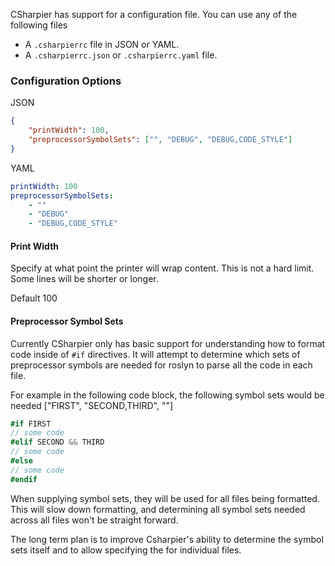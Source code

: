 CSharpier has support for a configuration file. You can use any of the following files
- A ```.csharpierrc``` file in JSON or YAML.
- A ```.csharpierrc.json``` or ```.csharpierrc.yaml``` file.

### Configuration Options
JSON
```json
{
    "printWidth": 100,
    "preprocessorSymbolSets": ["", "DEBUG", "DEBUG,CODE_STYLE"]
}
```
YAML
```yaml
printWidth: 100
preprocessorSymbolSets:
    - ""
    - "DEBUG"
    - "DEBUG,CODE_STYLE"
```

#### Print Width
Specify at what point the printer will wrap content. This is not a hard limit. Some lines will be shorter or longer.

Default 100

#### Preprocessor Symbol Sets
Currently CSharpier only has basic support for understanding how to format code inside of `#if` directives.
It will attempt to determine which sets of preprocessor symbols are needed for roslyn to parse all the code in each file.

For example in the following code block, the following symbol sets would be needed ["FIRST", "SECOND,THIRD", ""]
```c#
#if FIRST
// some code
#elif SECOND && THIRD
// some code
#else
// some code
#endif

```

When supplying symbol sets, they will be used for all files being formatted. This will slow down formatting, and determining all symbol sets needed across all files won't be straight forward.

The long term plan is to improve Csharpier's ability to determine the symbol sets itself and to allow specifying the for individual files.